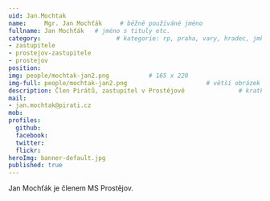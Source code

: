 ```yaml
---
uid: Jan.Mochtak
name:     Mgr. Jan Mochťák     # běžně používáné jméno
fullname: Jan Mochťák   # jméno s tituly etc.
category:                     # kategorie: rp, praha, vary, hradec, jmk, senat
- zastupitele
- prostejov-zastupitele
- prostejov
position:
img: people/mochtak-jan2.png           # 165 x 220
img-full: people/mochtak-jan2.png                      # větší obrázek zobrazený na podrobném profilu
description: Člen Pirátů, zastupitel v Prostějově               # kratký popis, max 160 znaků
mail:
- jan.mochtak@pirati.cz
mob:         
profiles:
  github:
  facebook:       
  twitter:        
  flickr:       
heroImg: banner-default.jpg
published: true
---
```

Jan Mochťák je členem MS Prostějov.
